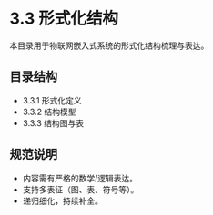 # 3.3 形式化结构

本目录用于物联网嵌入式系统的形式化结构梳理与表达。

## 目录结构

- 3.3.1 形式化定义
- 3.3.2 结构模型
- 3.3.3 结构图与表

## 规范说明

- 内容需有严格的数学/逻辑表达。
- 支持多表征（图、表、符号等）。
- 递归细化，持续补全。
